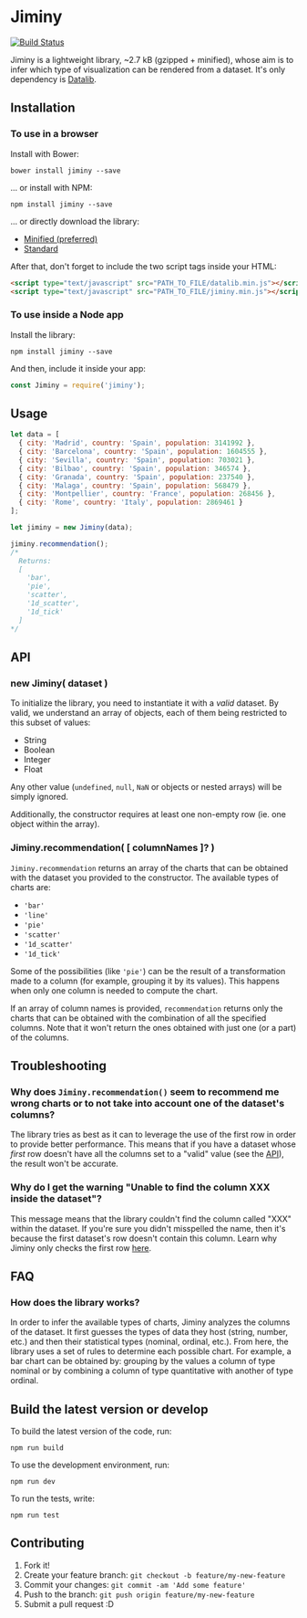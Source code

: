 # Jiminy

[![Build Status](https://travis-ci.org/Vizzuality/jiminy.svg?branch=master)](https://travis-ci.org/Vizzuality/jiminy)

Jiminy is a lightweight library, ~2.7 kB (gzipped + minified), whose aim is to infer which type of visualization can be rendered from a dataset. It's only dependency is [Datalib](https://github.com/vega/datalib).

## Installation

### To use in a browser

Install with Bower:
```
bower install jiminy --save
```

... or install with NPM:
```
npm install jiminy --save
```

... or directly download the library:
- [Minified (preferred)](https://raw.githubusercontent.com/Vizzuality/jiminy/master/dist/jiminy.min.js)
- [Standard](https://raw.githubusercontent.com/Vizzuality/jiminy/master/dist/jiminy.js)

After that, don't forget to include the two script tags inside your HTML:
```html
<script type="text/javascript" src="PATH_TO_FILE/datalib.min.js"></script>
<script type="text/javascript" src="PATH_TO_FILE/jiminy.min.js"></script>
```

### To use inside a Node app

Install the library:
```
npm install jiminy --save
```
And then, include it inside your app:
```javascript
const Jiminy = require('jiminy');
```

## Usage

```javascript
let data = [
  { city: 'Madrid', country: 'Spain', population: 3141992 },
  { city: 'Barcelona', country: 'Spain', population: 1604555 },
  { city: 'Sevilla', country: 'Spain', population: 703021 },
  { city: 'Bilbao', country: 'Spain', population: 346574 },
  { city: 'Granada', country: 'Spain', population: 237540 },
  { city: 'Malaga', country: 'Spain', population: 568479 },
  { city: 'Montpellier', country: 'France', population: 268456 },
  { city: 'Rome', country: 'Italy', population: 2869461 }
];

let jiminy = new Jiminy(data);

jiminy.recommendation();
/*
  Returns:
  [
    'bar',
    'pie',
    'scatter',
    '1d_scatter',
    '1d_tick'
  ]
*/
```

## API

### new Jiminy( dataset )

To initialize the library, you need to instantiate it with a *valid* dataset. By valid, we understand an array of objects, each of them being restricted to this subset of values:
- String
- Boolean
- Integer
- Float

Any other value (`undefined`, `null`, `NaN` or objects or nested arrays) will be simply ignored.

Additionally, the constructor requires at least one non-empty row (ie. one object within the array).

### Jiminy.recommendation( [ columnNames ]? )

`Jiminy.recommendation` returns an array of the charts that can be obtained with the dataset you provided to the constructor. The available types of charts are:
- `'bar'`
- `'line'`
- `'pie'`
- `'scatter'`
- `'1d_scatter'`
- `'1d_tick'`

Some of the possibilities (like `'pie'`) can be the result of a transformation made to a column (for example, grouping it by its values). This happens when only one column is needed to compute the chart.

If an array of column names is provided, `recommendation` returns only the charts that can be obtained with the combination of all the specified columns. Note that it won't return the ones obtained with just one (or a part) of the columns.

## Troubleshooting

### Why does `Jiminy.recommendation()` seem to recommend me wrong charts or to not take into account one of the dataset's columns?

The library tries as best as it can to leverage the use of the first row in order to provide better performance. This means that if you have a dataset whose *first* row doesn't have all the columns set to a "valid" value (see the [API](#new-jiminy-dataset-)), the result won't be accurate.

### Why do I get the warning "Unable to find the column XXX inside the dataset"?

This message means that the library couldn't find the column called "XXX" within the dataset. If you're sure you didn't misspelled the name, then it's because the first dataset's row doesn't contain this column. Learn why Jiminy only checks the first row [here](#why-does-jiminyrecommendation-seem-to-recommend-me-wrong-charts-or-to-not-take-into-account-one-of-the-datasets-columns).

## FAQ

### How does the library works?

In order to infer the available types of charts, Jiminy analyzes the columns of the dataset. It first guesses the types of data they host (string, number, etc.) and then their statistical types (nominal, ordinal, etc.). From here, the library uses a set of rules to determine each possible chart. For example, a bar chart can be obtained by: grouping by the values a column of type nominal or by combining a column of type quantitative with another of type ordinal.

## Build the latest version or develop

To build the latest version of the code, run:
```
npm run build
```
To use the development environment, run:
```
npm run dev
```
To run the tests, write:
```
npm run test
```

## Contributing

1. Fork it!
2. Create your feature branch: `git checkout -b feature/my-new-feature`
3. Commit your changes: `git commit -am 'Add some feature'`
4. Push to the branch: `git push origin feature/my-new-feature`
5. Submit a pull request :D
